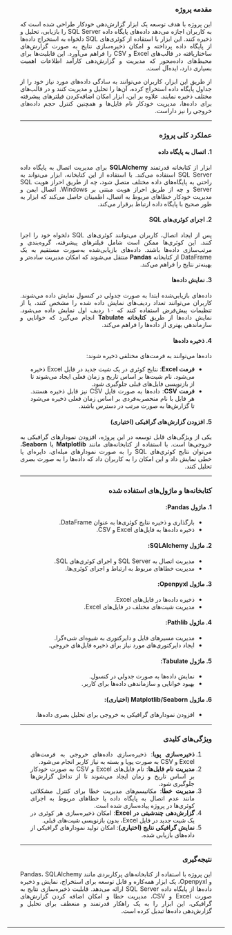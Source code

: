<section style="direction: rtl; text-align: justify; margin: 30px;">

### مقدمه پروژه

این پروژه با هدف توسعه یک ابزار گزارش‌دهی خودکار طراحی شده است که به کاربران اجازه می‌دهد داده‌های پایگاه داده SQL Server را بازیابی، تحلیل و ذخیره کنند. این ابزار با استفاده از کوئری‌های SQL دلخواه به استخراج داده‌ها از پایگاه داده پرداخته و امکان ذخیره‌سازی نتایج به صورت گزارش‌های ساختاریافته در قالب‌های Excel و CSV را فراهم می‌آورد. این قابلیت‌ها برای محیط‌های داده‌محور که مدیریت و گزارش‌دهی کارآمد اطلاعات اهمیت بسیاری دارد، ایده‌آل است.

از طریق این ابزار، کاربران می‌توانند به سادگی داده‌های مورد نیاز خود را از جداول پایگاه داده استخراج کرده، آن‌ها را تحلیل و مدیریت کنند و در قالب‌های مختلف ذخیره نمایند. علاوه بر این، ابزار امکان اضافه‌کردن فیلترهای پیشرفته برای داده‌ها، مدیریت خودکار نام فایل‌ها و همچنین کنترل حجم داده‌های خروجی را نیز داراست.

---

### عملکرد کلی پروژه

#### 1. **اتصال به پایگاه داده**
   ابزار از کتابخانه قدرتمند **SQLAlchemy** برای مدیریت اتصال به پایگاه داده SQL Server استفاده می‌کند. با استفاده از این کتابخانه، ابزار می‌تواند به راحتی به پایگاه‌های داده مختلف متصل شود، چه از طریق احراز هویت SQL Server و چه از طریق احراز هویت مبتنی بر Windows. اتصال ایمن و مدیریت خودکار خطاهای مربوط به اتصال، اطمینان حاصل می‌کند که ابزار به طور صحیح با پایگاه داده ارتباط برقرار می‌کند.

#### 2. **اجرای کوئری‌های SQL**
   پس از ایجاد اتصال، کاربران می‌توانند کوئری‌های SQL دلخواه خود را اجرا کنند. این کوئری‌ها ممکن است شامل فیلترهای پیشرفته، گروه‌بندی و مرتب‌سازی داده‌ها باشند. داده‌های بازیابی‌شده به‌صورت مستقیم به یک DataFrame از کتابخانه **Pandas** منتقل می‌شوند که امکان مدیریت ساده‌تر و بهینه‌تر نتایج را فراهم می‌کند.

#### 3. **نمایش داده‌ها**
   داده‌های بازیابی‌شده ابتدا به صورت جدولی در کنسول نمایش داده می‌شوند. کاربران می‌توانند تعداد ردیف‌های نمایش داده شده را مشخص کنند، یا از تنظیمات پیش‌فرض استفاده کنند که ۱۰ ردیف اول نمایش داده می‌شود. نمایش داده‌ها از طریق **کتابخانه Tabulate** انجام می‌گیرد که خوانایی و سازماندهی بهتری از داده‌ها را فراهم می‌کند.

#### 4. **ذخیره داده‌ها**
   داده‌ها می‌توانند به فرمت‌های مختلفی ذخیره شوند:
   - **فرمت Excel**: نتایج کوئری در یک شیت جدید در فایل Excel ذخیره می‌شود. نام شیت‌ها بر اساس تاریخ و زمان فعلی ایجاد می‌شوند تا از بازنویسی فایل‌های قبلی جلوگیری شود.
   - **فرمت CSV**: داده‌ها به صورت فایل CSV نیز قابل ذخیره هستند. هر فایل با نام منحصربه‌فردی بر اساس زمان فعلی ذخیره می‌شود تا گزارش‌ها به صورت مرتب در دسترس باشند.

#### 5. **افزودن گزارش‌های گرافیکی (اختیاری)**
   یکی از ویژگی‌های قابل توسعه در این پروژه، افزودن نمودارهای گرافیکی به خروجی‌ها است. با استفاده از کتابخانه‌های مانند **Matplotlib** یا **Seaborn**، می‌توان نتایج کوئری‌های SQL را به صورت نمودارهای میله‌ای، دایره‌ای یا خطی نمایش داد و این امکان را به کاربران داد که داده‌ها را به صورت بصری تحلیل کنند.

---

### کتابخانه‌ها و ماژول‌های استفاده شده

#### 1. **ماژول Pandas**:
   - بارگذاری و ذخیره نتایج کوئری‌ها به عنوان DataFrame.
   - ذخیره داده‌ها به فایل‌های Excel و CSV.

#### 2. **ماژول SQLAlchemy**:
   - مدیریت اتصال به SQL Server و اجرای کوئری‌های SQL.
   - مدیریت خطاهای مربوط به ارتباط و اجرای کوئری‌ها.

#### 3. **ماژول Openpyxl**:
   - ذخیره داده‌ها در فایل‌های Excel.
   - مدیریت شیت‌های مختلف در فایل‌های Excel.

#### 4. **ماژول Pathlib**:
   - مدیریت مسیرهای فایل و دایرکتوری به شیوه‌ای شیءگرا.
   - ایجاد دایرکتوری‌های مورد نیاز برای ذخیره فایل‌های خروجی.

#### 5. **ماژول Tabulate**:
   - نمایش داده‌ها به صورت جدولی در کنسول.
   - بهبود خوانایی و سازماندهی داده‌ها برای کاربر.

#### 6. **ماژول Matplotlib/Seaborn** (اختیاری):
   - افزودن نمودارهای گرافیکی به خروجی برای تحلیل بصری داده‌ها.

---

### ویژگی‌های کلیدی

1. **ذخیره‌سازی پویا**: ذخیره‌سازی داده‌های خروجی به فرمت‌های Excel و CSV به صورت پویا و بسته به نیاز کاربر انجام می‌شود.
2. **مدیریت نام فایل‌ها**: نام فایل‌های Excel و CSV به صورت خودکار بر اساس تاریخ و زمان ایجاد می‌شوند تا از تداخل گزارش‌ها جلوگیری شود.
3. **مدیریت خطا**: مکانیسم‌های مدیریت خطا برای کنترل مشکلاتی مانند عدم اتصال به پایگاه داده یا خطاهای مربوط به اجرای کوئری‌ها در پروژه پیاده‌سازی شده است.
4. **گزارش‌دهی چندشیتی در Excel**: امکان ذخیره‌سازی هر کوئری در یک شیت جدید در فایل Excel، بدون بازنویسی شیت‌های قبلی.
5. **نمایش گرافیکی نتایج (اختیاری)**: امکان تولید نمودارهای گرافیکی از داده‌های بازیابی شده.

---

### نتیجه‌گیری

این پروژه با استفاده از کتابخانه‌های پرکاربردی مانند Pandas، SQLAlchemy و Openpyxl، یک ابزار همه‌کاره و قابل توسعه برای استخراج، نمایش و ذخیره داده‌ها از پایگاه داده SQL Server ارائه می‌دهد. قابلیت ذخیره‌سازی نتایج به صورت Excel و CSV، مدیریت خطا و امکان اضافه کردن گزارش‌های گرافیکی، این ابزار را به یک راهکار قدرتمند و منعطف برای تحلیل و گزارش‌دهی داده‌ها تبدیل کرده است.

</section>

***
